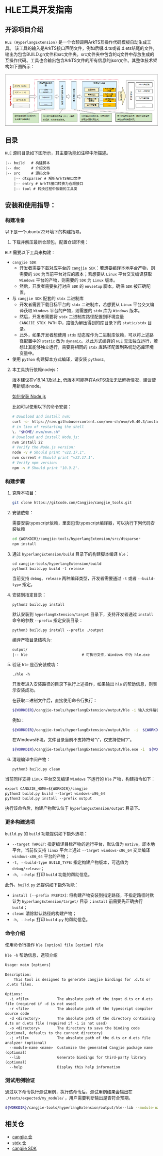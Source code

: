 # HLE工具开发指南

## 开源项目介绍

`HLE (HyperlangExtension)` 是一个仓颉调用ArkTS互操作代码模板自动生成工具。
该工具的输入是ArkTS接口声明文件，例如后缀.d.ts或者.d.ets结尾的文件，输出为包含BUILD.gn文件和src文件夹。src文件夹中包含的cj文件中存放生成的互操作代码。工具也会输出包含ArkTS文件的所有信息的json文件。其整体技术架构如下图所示：

![HLE架构设计图](../figures/HLE架构.png)

## 目录

`HLE` 源码目录如下图所示，其主要功能如注释中所描述。
```
|-- build   # 构建脚本
|-- doc     # 介绍文档
|-- src     # 源码文件
    |-- dtsparser # 解析ArkTS接口文件
    |-- entry # ArkTS接口转换为仓颉接口
    |-- tool # 转换过程中依赖的工具类
```

## 安装和使用指导：

### 构建准备

以下是一个ubuntu22环境下的构建指导。

1. 下载并解压最新仓颉包，配置仓颉环境：

`HLE` 需要以下工具来构建：

- `cangjie SDK`
    - 开发者需要下载对应平台的 `cangjie SDK`：若想要编译本地平台产物，则需要的 `SDK` 为当前平台对应的版本；若想要从 `Linux` 平台交叉编译获取 `Windows` 平台的产物，则需要的 `SDK` 为 `Linux` 版本。
    - 然后，开发者需要执行对应 `SDK` 的 `envsetup` 脚本，确保 `SDK` 被正确配置。
- 与 `cangjie SDK` 配套的 `stdx` 二进制库
    - 开发者需要下载目标平台的 `stdx` 二进制库，若想要从 `Linux` 平台交叉编译获取 `Windows` 平台的产物，则需要的 `stdx` 库为 `Windows` 版本。
    - 然后，开发者需要将 `stdx` 二进制库路径配置到环境变量 `CANGJIE_STDX_PATH` 中，路径为解压得到的库目录下的 `static/stdx` 目录。
    - 此外，如果开发者想使用 `stdx` 动态库作为二进制库依赖，可以将上述路径配置中的 `static` 改为 `dynamic`。以此方式编译的 `HLE` 无法独立运行，若想让其能够独立运行，需要将相同的 `stdx` 库路径配置到系统动态库环境变量中。
- 使用 `python` 构建脚本方式编译，请安装 `python3`。

2. 本工具执行依赖nodejs：

    版本建议在v18.14.1及以上, 低版本可能存在ArkTS语法无法解析情况，建议使用新版本node。

    [如何安装 Node.js](https://dev.nodejs.cn/learn/how-to-install-nodejs/)

    比如可以使用以下的命令安装：
    
    ```sh
    # Download and install nvm:
    curl -o- https://raw.githubusercontent.com/nvm-sh/nvm/v0.40.3/install.sh | bash
    # in lieu of restarting the shell
    \. "$HOME/.nvm/nvm.sh"
    # Download and install Node.js:
    nvm install 22
    # Verify the Node.js version:
    node -v # Should print "v22.17.1".
    nvm current # Should print "v22.17.1".
    # Verify npm version:
    npm -v # Should print "10.9.2".
    ```

### 构建步骤

1. 克隆本项目：

    ```sh
    git clone https://gitcode.com/Cangjie/cangjie_tools.git
    ```

2. 安装依赖：

    需要安装typescript依赖，里面包含typescript编译器，可以执行下列代码安装依赖

    ```sh
    cd {WORKDIR}/cangjie-tools/hyperlangExtension/src/dtsparser
    npm install
    ```

3. 通过 `hyperlangExtension/build` 目录下的构建脚本编译 `hle`：

    ```shell
    cd cangjie-tools/hyperlangExtension/build
    python3 build.py build -t release
    ```

    当前支持 `debug`、`release` 两种编译类型，开发者需要通过 `-t` 或者 `--build-type` 指定。

4. 安装到指定目录：

    ```shell
    python3 build.py install
    ```

    默认安装到 `hyperlangExtension/target` 目录下，支持开发者通过 `install` 命令的参数 `--prefix` 指定安装目录：

    ```shell
    python3 build.py install --prefix ./output
    ```

    编译产物目录结构为:

    ```
    output/
    |-- hle                         # 可执行文件，Windows 中为 hle.exe
    ```

5. 验证 `hle` 是否安装成功：

    ```shell
    ./hle -h
    ```

    开发者进入安装路径的目录下执行上述操作，如果输出 `hle` 的帮助信息，则表示安装成功。

    在获取二进制文件后，直接使用命令行执行：

    ```sh
    ${WORKDIR}/cangjie-tools/hyperlangExtension/output/hle -i 输入文件路径 -o 输出文件夹 --lib
    ```

    例如：

    ```sh
    ${WORKDIR}/cangjie-tools/hyperlangExtension/output/hle  -i  ${WORKDIR}/cangjie-tools/hyperlangExtension/tests/cases/class.d.ts -o out --module-name=ohos.hilog --lib
    ```

    在Windows环境，文件目录当前不支持符号“\\”，仅支持使用“/”。
    ```sh
    ${WORKDIR}/cangjie-tools/hyperlangExtension/output/hle.exe -i  ${WORKDIR}/cangjie-tools/hyperlangExtension/tests/cases/class.d.ts -o out --module-name=ohos.hilog --lib
    ```

6. 清理编译中间产物：

   ```shell
   python3 build.py clean
   ```

当前同样支持 `Linux` 平台交叉编译 `Windows` 下运行的 `hle` 产物，构建指令如下：

```shell
export CANGJIE_HOME=${WORKDIR}/cangjie
python3 build.py build --target windows-x86_64
python3 build.py install --prefix output
```

执行该命令后，构建产物默认位于 `hyperlangExtension/output` 目录下。

### 更多构建选项

`build.py` 的 `build` 功能提供如下额外选项：
- `--target TARGET`: 指定编译目标产物的运行平台，默认值为 `native`，即本地平台，当前仅支持 `linux` 平台上通过 `--target windows-x86_64` 交叉编译 `windows-x86_64` 平台的产物；
- `-t, --build-type BUILD_TYPE`: 指定构建产物版本，可选值为 `debug/release`；
- `-h, --help`: 打印 `build` 功能的帮助信息。

此外，`build.py` 还提供如下额外功能：

- `install [--prefix PREFIX]`: 将构建产物安装到指定路径，不指定路径时默认为 `hyperlangExtension/target/` 目录；`install` 前需要先正确执行 `build`；
- `clean`: 清除默认路径的构建产物；
- `-h, --help`: 打印 `build.py` 的帮助信息。

### 命令介绍

使用命令行操作 `hle [option] file [option] file`

`hle -h` 帮助信息，选项介绍

```text
Usage: main [options]

Description:
    This tool is designed to generate cangjie bindings for .d.ts or .d.ets files.

Options:
  -i <file>             The absolute path of the input d.ts or d.ets file (required if -d is not used)
  -r <file>             The absolute path of the typescript compiler source code
  -d <directory>        The absolute path of the directory containing d.ts or d.ets file (required if -i is not used)
  -o <directory>        The directory to save the binding code (optional, defaults to the current directory)
  -j <file>             The absolute path of the d.ts or d.ets file analyzer (optional)
  --module-name <name>  Customize the generated Cangjie package name (optional)
  --lib                 Generate bindings for third-party library (optional)
  --help                Display this help information
```

### 测试用例验证

通过以下命令执行测试用例，执行该命令后，测试用例结果会输出在 `./tests/expected/my_module/` ，用户需要判断输出是否符合预期。

```bash
${WORKDIR}/cangjie-tools/hyperlangExtension/output/hle--lib --module-name="my_module" -d ./tests/cases -o ./tests/expected/my_module/
```

## 相关仓

- [cangjie 仓](https://gitcode.com/Cangjie/cangjie_compiler)
- [stdx 仓](https://gitcode.com/Cangjie/cangjie_stdx)
- [cangjie SDK](https://gitcode.com/Cangjie/cangjie_build)
